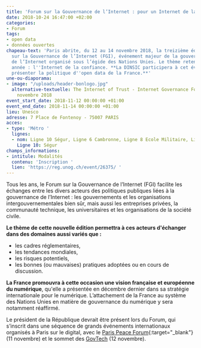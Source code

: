 ```yaml
---
title: 'Forum sur la Gouvernance de l’Internet : pour un Internet de la confiance'
date: 2018-10-24 16:47:00 +02:00
categories:
- Forum
tags:
- open data
- données ouvertes
chapeau-text: 'Paris abrite, du 12 au 14 novembre 2018, la treizième édition du Forum
  sur la Gouvernance de l’Internet (FGI), événement majeur de la gouvernance mondiale
  de l’Internet organisé sous l’égide des Nations Unies. Le thème retenu pour cette
  année : l''Internet de la confiance. **La DINSIC participera à cet évènement pour
  présenter la politique d''open data de la France.**'
une-ou-diaporama:
- image: "/uploads/header-bonlogo.jpg"
  alternative-textuelle: The Internet of Trust - Internet Governance Forum - 12-14
    novembre 2018
event_start_date: 2018-11-12 00:00:00 +01:00
event_end_date: 2018-11-14 00:00:00 +01:00
lieu: Unesco
adresse: 7 Place de Fontenoy - 75007 PARIS
acces:
- type: 'Métro '
  lignes:
  - nom: Ligne 10 Ségur, Ligne 6 Cambronne, Ligne 8 Ecole Militaire, Ligne 13 Saint-François-Xavier
    Ligne 10: Ségur
champs_informations:
- intitule: Modalités
  contenu: 'Inscription '
  lien: 'https://reg.unog.ch/event/26375/ '
---
```


Tous les ans, le Forum sur la Gouvernance de l’Internet (FGI) facilite les échanges entre les divers acteurs des politiques publiques liées à la gouvernance de l’Internet : les gouvernements et les organisations intergouvernementales bien sûr, mais aussi les entreprises privées, la communauté technique, les universitaires et les organisations de la société civile.

**Le thème de cette nouvelle édition permettra à ces acteurs d'échanger dans des domaines aussi variés que :**
* les cadres réglementaires,
* les tendances mondiales,
* les risques potentiels,
* les bonnes (ou mauvaises) pratiques adoptées ou en cours de discussion.

**La France promouvra à cette occasion une vision française et européenne du numérique**, qu'elle a présentée en décembre dernier dans sa stratégie internationale pour le numérique. L’attachement de la France au système des Nations Unies en matière de gouvernance du numérique y sera notamment réaffirmé.

Le président de la République devrait être présent lors du Forum, qui s’inscrit dans une séquence de grands événements internationaux organisés à Paris sur le digital, avec le [Paris Peace Forum](https://parispeaceforum.org/fr/){:target="_blank"} (11 novembre) et le sommet des [GovTech](https://preprod.numerique.gouv.fr/agenda/sommet-des-govtech/) (12 novembre).
